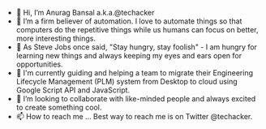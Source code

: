 - 👋 Hi, I’m Anurag Bansal a.k.a.@techacker
- 👀 I’m a firm believer of automation. I love to automate things so that computers do the repetitive things while us humans can focus on better, more interesting things.
- 🌱 As Steve Jobs once said, "Stay hungry, stay foolish" - I am hungry for learning new things and always keeping my eyes and ears open for opportunities.
- 🌱 I'm currently guiding and helping a team to migrate their Engineering Lifecycle Management (PLM) system from Desktop to cloud using Google Script API and JavaScript. 
- 💞️ I’m looking to collaborate with like-minded people and always excited to create something cool.
- 📫 How to reach me ... 
      Best way to reach me is on Twitter @techacker.

<!---
techacker/techacker is a ✨ special ✨ repository because its `README.md` (this file) appears on your GitHub profile.
You can click the Preview link to take a look at your changes.
--->
